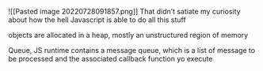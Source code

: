 
![[Pasted image 20220728091857.png]]
That didn’t satiate my curiosity about how the hell Javascript is able to do all this stuff

objects are allocated in a heap, mostly an unstructured region of memory

Queue, JS runtime contains a message queue, which is a list of message to be processed and the associated callback function yo execute

